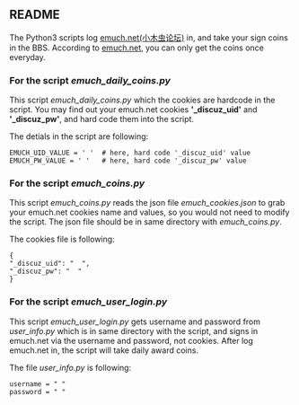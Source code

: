 ## README ##

The Python3 scripts log [emuch.net(小木虫论坛)][emuch] in, and take your sign coins in the BBS.
 According to [emuch.net][emuch], you can only get the coins once everyday.

### For the script *emuch_daily_coins.py*  ###

This script *emuch_daily_coins.py* which the cookies are hardcode in the script. 
 You may find out your emuch.net   cookies **'_discuz_uid'** and **'_discuz_pw'**,
 and hard code them into the script.   

The detials in the script are following:

    EMUCH_UID_VALUE = ' '  # here, hard code '_discuz_uid' value   
    EMUCH_PW_VALUE = ' '   # here, hard code '_discuz_pw' value 

### For the script *emuch_coins.py* ###

This script *emuch_coins.py* reads the json file *emuch_cookies.json* to grab your emuch.net cookies name and values,
 so you would not need to modify the script.
 The json file should be in same directory with *emuch_coins.py*.

The cookies file is following:

    {  
    "_discuz_uid": "  ",   
    "_discuz_pw": "  "  
    }   

### For the script *emuch_user_login.py* ###

This script *emuch_user_login.py* gets username and password from *user_info.py* 
 which is in same directory with the script, and signs in emuch.net via the username and password,
 not cookies. After log emuch.net in, the script will take daily award coins.
 
The file *user_info.py* is following:

    username = " "
    password = " "


[emuch]:http://emuch.net/bbs/
